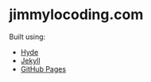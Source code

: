 # jimmylocoding.com

Built using:

- [Hyde](http://hyde.getpoole.com/)
- [Jekyll](https://github.com/jekyll/jekyll)
- [GitHub Pages](https://pages.github.com/)
